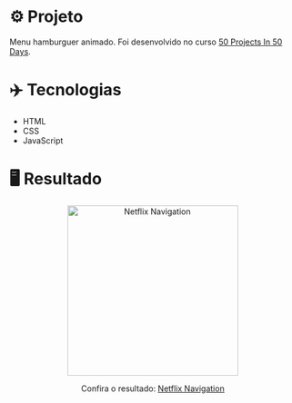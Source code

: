 # ⚙️ Projeto

Menu hamburguer animado. Foi desenvolvido no curso <a href="https://www.udemy.com/share/103Pv2AEcYdFxQQXUH">50 Projects In 50 Days</a>.

# ✈️ Tecnologias

- HTML
- CSS
- JavaScript

# 🖥️ Resultado

<div align="center">
  <img alt="Netflix Navigation" src="https://i.imgur.com/69xw7Wi.png" width="300px">
  <p>Confira o resultado: <a href="https://netflix-navigation-ruuuff.netlify.app">Netflix Navigation</a></p>
</div>
